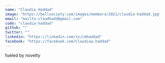 ```yaml
---
name: "Claudia Haddad"
image: "https://bellsociety.com/images/members/2021/claudia-haddad.jpg"
email: "mailto:claudhadd@gmail.com"
code: "claudia-haddad"
github: ""
twitter: ""
linkedin: "https://linkedin.com/in/cmhaddad"
facebook: "https://facebook.com/Claudiaa.haddad"
---
```

fueled by novelty